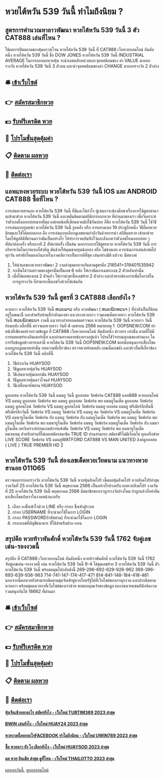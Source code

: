 # หวยไต้หวัน 539 วันนี้ ทำไมถึงนิยม ?
## สูตรการคำนวณหาลาวพัฒนา หวยไต้หวัน 539 วันนี้ 3 ตัว CAT888 เล่นที่ไหน ?
ใช้ผลการปิดตลาดของหุ้นดาวน์โจน หวยไต้หวัน 539 วันนี้ ที่ CAT888 เว็บหวยออนไลน์ อันดับหนึ่ง หวยไต้หวัน 539 วันนี้ ชื่อ DOW JONES หวยไต้หวัน 539 วันนี้ INDUSTRIAL AVERAGE
ในการออกผลหวยหุ้น จะนำเลขหลักหน่วยและจุดทศนิยมของ ค่า VALUE มาออกรางวัล หวยไต้หวัน 539 วันนี้ 3 ตัวบน และนำจุดทศนิยมของค่า CHANGE มาออกรางวัล 2 ตัวล่าง

## 🛎 [เข้าเว็บไซต์](https://bit.ly/3BG5bNw)
## 👉 [สมัครสมาชิกหวย](https://bit.ly/3BG5bNw)
## 💵 [รับฟรีเครดิต หวย](https://bit.ly/3C3mvgS)
## 👑 [โปรโมชั่นสุดคุ้มค่า](https://bit.ly/3C3mvgS)
## 📋 [ติดตาม ผลหวย](https://bit.ly/3C3mvgS)
## 📱 [ติดต่อเรา](https://bit.ly/3C3mvgS)

## แอพแทงหวยระบบ หวยไต้หวัน 539 วันนี้ IOS และ ANDROID CAT888 ซื้อที่ไหน ?
การเล่นหวยฮานอย หวยไต้หวัน 539 วันนี้ ที่ดีและได้กำไร ผู้เล่นอาจะต้องศึกษาเรื่องการใช้สูตรคำนวนเข้ามาช่วย หวยไต้หวัน 539 วันนี้ และหมั่นติดตามสถิติการออกหวย ที่ผ่านมาของเรา เพื่อวิเคราะห์ว่าตัวเลขใดออกบ่อยมากที่สุด แต่เทคนิคที่เซียนหวยมักใช้กันบ่อย ก็คือ หวยไต้หวัน 539 วันนี้ ใช้วิธีการเล่นแบบรูดหน้า หวยไต้หวัน 539 วันนี้ รูดหลัง หรือ การแทงแบบ 19 ประตูอีกหนึ่ง
วิธีที่คอหวยนิยมและใช้ได้ตลอดกาล คือ การเล่นแบบเลือกดูเลขตามกำลังวันด้วยการนำ สถิติผลหวย เข้ามาช่วย โดยให้ดูสถิติที่ผ่านมาว่ามันเป็นอย่างไร ไห้ทำการจดบันทึกไว้และสังเกตว่าตัวเลขไหนออกบ่อย ๆ สัปดาห์ละครั้ง หรือบางที 2 สัปดาห์ครั้ง เป็นต้น
นอกจากการใช้สูตรหวย หวยไต้หวัน 539 วันนี้ การบริหารเงินในการแทงก็สำคัญ มันช่วยให้คุณขาดทุนน้อยลง หรือ ไม่ขาดเลย ควรเน้นการเล่นสะสมไปทุกวัน อย่าหักโหมลงเงินภายในงวดเดียวจะเป็นการดีที่สุด เล่นอย่างมีติ แล้วจะ มีสตางค์
1. ให้นำผลของหวยลาวพัฒนา 2 งวดล่าสุดมาบวกกันตามสูตรคือ 216541+319401535942
2. จะเห็นได้ว่าผลรวมของสูตรนั้นเป็นเลข 6 หลัก ให้เราตัดเอาเฉพาะเลข 2 ตัวหลังเท่านั้น
3. เมื่อได้ผลของเลข 2 ตัวแล้ว ให้เรานำมาซื้อเลขท้าย 2 ตัวล่าง และถ้าหากต้องการเพิ่มโอกาสในการถูกรางวัล ก็สามารถซื้อเลขวิ่งด้วยได้เช่นกัน

## หวยไต้หวัน 539 วันนี้ สูตรที่ 3 CAT888 เลือกยังไง ?
หวยลาว หวยไต้หวัน 539 วันนี้ ຫວຍລາວ หรือ หวยพัฒนา ( ຫວຍພັດທະນາ ) ที่กำลังเป็นที่นิยมอยู่ในขณะนี้ และสำหรับท่านที่กำลังมองหา แนวทางหวยลาว รวมเลขเด็ดหวยลาว หวยไต้หวัน 539 วันนี้ ຫວຍພັດທະນາ งวดนี้
 แนวทางถ่ายทอดสดตรวจผล หวยไต้หวัน 539 วันนี้ หวยลาว วันนี้ ย้อนหลัง คลิ๊กที่นี่ 
ตรวจผลหวยลาว วันที่ 4 เมษายน 2566
หมายเหตุ 1  OOPSNEW.COM ทำหน้าที่เพียงแค่รวบรวมข้อมูล ที่ CAT888 เว็บหวยออนไลน์ อันดับหนึ่ง ข่าวสาร เท่านั้น ตามที่ได้มีการเผยแพร่ทางอินเตอร์เน็ท และผ่านทางหลายช่องทางอยู่แล้ว โปรดใช้วิจารณญาณของท่านเอง ในการรับข้อมูลข่าวสารเหล่านี้ หวยไต้หวัน 539 วันนี้ OOPSNEW.COM ขอสนับสนุนการเสี่ยงโชคแบบถูกกฎหมายเท่านั้น
บทความที่เกี่ยวข้อง
ตรวจหวยย้อนหลัง เลขเด็ดเลขดัง และข่าวอื่นที่เกี่ยวข้อง หวยไต้หวัน 539 วันนี้ คลิกที่นี่
1. วิธีฝากเงิน HUAYSOD
2. วิธีดูผลหวยหุ้นจีน HUAYSOD
3. วิธีเล่นหวยหุ้นเยอรมัน HUAYSOD
4. วิธีดูผลหวยหุ้นดาวโจนส์ HUAYSOD
5. วิธีเปลี่ยนรหัสผ่าน HUAYSOD

ดูบอลสด หวยไต้หวัน 539 วันนี้ แมนยู วันนี้ ดูบอลสด วัตฟอร์ด CAT888 แคท888 หวยออนไลน์ VS แมนยู ดูบอลสด วัตฟอร์ด พบ แมนยู ดูบอลสด วัตฟอร์ด พบ แมนยูไนเต็ด ดูบอลสด วัตฟอร์ด แมนยู ดูออนไลน์ วัตฟอร์ด VS แมนยู ดูออนไลน์ วัตฟอร์ด แมนยู บอลสด แมนยู พรีเมียร์ลีกคืนนี้ พรีเมียร์ลีกวันนี้ วัตฟอร์ด VS แมนยู วัตฟอร์ด VS แมนยู สด วัตฟอร์ด VS แมนยูไนเต็ด วัตฟอร์ด VS แมนฯยูไนเต็ด วัตฟอร์ด กับ แมนยู วัตฟอร์ด กับ แมนยูไนเต็ด วัตฟอร์ด พบ แมนยู วัตฟอร์ด พบ แมนยูไนเต็ด วัตฟอร์ด พบ แมนฯยูไนเต็ด วัตฟอร์ด แมนยู วัตฟอร์ด แมนยูไนเต็ด
วัตฟอร์ด กับ แมนฯยูไนเต็ด
บทวิเคราะห์ก่อนเกมส์การแข่งขัน วัตฟอร์ด VS แมนยู
วัตฟอร์ด พบ แมนฯยูไนเต็ด
หมายเหตุ สำหรับท่านที่ไม่เคยสมัครสมาชิค TRUE ID ท่านสามารถ สมัครฟรีไม่มีเงื่อนไข ทุกเครือข่าย
LIVE SCORE วัตฟอร์ด VS แมนยูWATFORD CAT888 VS MAN UNITED
ลิงค์ดูบอลสด ( LIVE )
 TRUE PREMIER HD 2 

## หวยไต้หวัน 539 วันนี้ ส่องเลขเด็ดหวยเวียดนาม แนวทางหวยฮานอย 011065
ตรวจผลการออกรางวัล หวยไต้หวัน 539 วันนี้ หวยหุ้นสิงคโปร์ เช็คผลหุ้นสิงคโปร์ หวยสิงคโปร์ล่าสุด งวดวันที่ 25 หวยไต้หวัน 539 วันนี้ พฤษภาคม 2566
เป็นอย่างไรบ้างครับ ผลหวยสิงคโปร์ งวดวันที่ 25 หวยไต้หวัน 539 วันนี้ พฤษภาคม 2566 มีสมาชิกของเราถูกรางวัลบ้างไหม ถ้าถูกแล้วก็อย่าลืมมาเสี่ยงโชคกับเราในงวดหน้านะครับ
1. เลือก ลงชื่อเข้าใจด้วย LINE หรือ กรอก ชื่อเข้าสู่ระบบ
2. กรอก USERNAME ที่จะนำมาใช้ในการ LOGIN
3. กรอก PASSWORD(รหัสผ่าน) ที่จะนำมาใช้ในการ LOGIN
4. กรอกเลขที่บัญชีธนาคาร ที่ใช้สำหรับฝาก-ถอน

## สรุปคือ หวยท้าวพันศักดิ์ หวยไต้หวัน 539 วันนี้ 1762 จับคู่เลขเด่น-รองงวดนี้
สรุปคือ ที่ CAT888 เว็บหวยออนไลน์ อันดับหนึ่ง หวยท้าวพันศักดิ์ หวยไต้หวัน 539 วันนี้ 1762 จับคู่เลขเด่น-รองงวดนี้ เด่น หวยไต้หวัน 539 วันนี้ 9-4 ได้ชุดเลขท้าย 3 หวยไต้หวัน 539 วันนี้ ตัว หวยไต้หวัน 539 วันนี้ พร้อมหมุนไปกลับดังนี้
269-296-692-629-926-962
369-396-693-639-936-963
714-741-147-174-417-471
814-841-148-184-418-481
นอกจากนี้คอหวยยังสามารถติดตามชุดจับเข้าคู่หวยไทยรัฐได้ที่เว็บไซต์ของเราทุกงวด และฝากติดตามหวยลาว พร้อมชุดแนวทางที่เว็บไซต์ของเราด้วย
ขอขอบคุณเจ้าของข้อมูล
ผลงานหวยแชมป์นักคิดงวด รวมสนุกกันได้ 16662 ที่ผ่านมา


## 🛎 [เข้าเว็บไซต์](https://bit.ly/3BG5bNw)
## 👉 [สมัครสมาชิกหวย](https://bit.ly/3BG5bNw)
## 💵 [รับฟรีเครดิต หวย](https://bit.ly/3C3mvgS)
## 👑 [โปรโมชั่นสุดคุ้มค่า](https://bit.ly/3C3mvgS)
## 📋 [ติดตาม ผลหวย](https://bit.ly/3C3mvgS)
## 📱 [ติดต่อเรา](https://bit.ly/3C3mvgS)

#### [หุ้นจีนเช้าออกอะไร สมัครยังไง - เว็บใหม่ TUBTIM389 2023 ล่าสุด](https://atom.io/themes/หุ้นจีนเช้าออกอะไร%20สมัครยังไง%20-%20เว็บใหม่%20tubtim389%202023%20ล่าสุด)
#### [BWIN เล่นยังไง - เว็บใหม่ HUAY24 2023 ล่าสุด](https://atom.io/themes/bwin%20เล่นยังไง%20-%20เว็บใหม่%20huay24%202023%20ล่าสุด)
#### [หวยงวดนี้ออกอะไรFACEBOOK ทำไมถึงนิยม - เว็บใหม่ UWIN789 2023 ล่าสุด](https://atom.io/themes/หวยงวดนี้ออกอะไรfacebook%20ทำไมถึงนิยม%20-%20เว็บใหม่%20uwin789%202023%20ล่าสุด)
#### [ซื้อ หวยลาว ยัง ไง เลือกยังไง - เว็บใหม่ HUAYSOD 2023 ล่าสุด](https://atom.io/themes/ซื้อ%20หวยลาว%20ยัง%20ไง%20เลือกยังไง%20-%20เว็บใหม่%20huaysod%202023%20ล่าสุด)
#### [ผล หวย อินเดีย ล่าสุด ดูที่ไหน - เว็บใหม่ THAILOTTO 2023 ล่าสุด](https://atom.io/themes/ผล%20หวย%20อินเดีย%20ล่าสุด%20ดูที่ไหน%20-%20เว็บใหม่%20thailotto%202023%20ล่าสุด)

[ผลบอลวันนี้](https://siamsport.tv "ผลบอลวันนี้"), [ดูบอลออนไลน์](https://siamsport.tv/ดูบอลสด "ดูบอลออนไลน์")